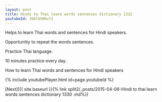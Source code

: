 ```yaml
---
layout: post
title: Hindi to Thai learn words sentences dictionary 1332 
youtubeId: Jb6lbtWhvlI
---
```

 
 
Helps to learn Thai words and sentences for Hindi speakers.

Opportunitiy to repeat the words sentences. 

Practice Thai language. 
 
10 minutes practice every day. 
 
How to learn Thai words and sentences for Hindi speakers 
 
{% include youtubePlayer.html id=page.youtubeId %}
 
 
[Next]({{ site.baseurl }}{% link  split2/_posts/2015-04-06-Hindi to thai learn words sentences dictionary 1330 .md%})
 
